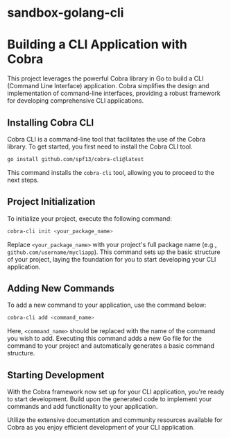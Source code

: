 # sandbox-golang-cli

# Building a CLI Application with Cobra

This project leverages the powerful Cobra library in Go to build a CLI (Command Line Interface) application. Cobra simplifies the design and implementation of command-line interfaces, providing a robust framework for developing comprehensive CLI applications.

## Installing Cobra CLI

Cobra CLI is a command-line tool that facilitates the use of the Cobra library. To get started, you first need to install the Cobra CLI tool.

```bash
go install github.com/spf13/cobra-cli@latest
```

This command installs the `cobra-cli` tool, allowing you to proceed to the next steps.

## Project Initialization

To initialize your project, execute the following command:

```bash
cobra-cli init <your_package_name>
```

Replace `<your_package_name>` with your project's full package name (e.g., `github.com/username/mycliapp`). This command sets up the basic structure of your project, laying the foundation for you to start developing your CLI application.

## Adding New Commands

To add a new command to your application, use the command below:

```bash
cobra-cli add <command_name>
```

Here, `<command_name>` should be replaced with the name of the command you wish to add. Executing this command adds a new Go file for the command to your project and automatically generates a basic command structure.

## Starting Development

With the Cobra framework now set up for your CLI application, you're ready to start development. Build upon the generated code to implement your commands and add functionality to your application.

Utilize the extensive documentation and community resources available for Cobra as you enjoy efficient development of your CLI application.
